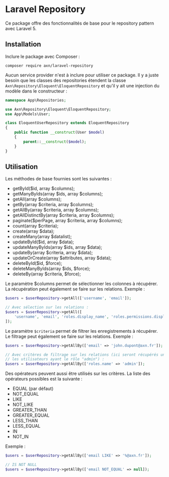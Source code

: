 # Laravel Repository

Ce package offre des fonctionnalités de base pour le repository pattern avec Laravel 5.

## Installation

Inclure le package avec Composer :

```
composer require axn/laravel-repository
```

Aucun service provider n'est à inclure pour utiliser ce package. Il y a juste besoin
que les classes des repositories étendent la classe `Axn\Repository\Eloquent\EloquentRepository`
et qu'il y ait une injection du modèle dans le constructeur :

```php
namespace App\Repositories;

use Axn\Repository\Eloquent\EloquentRepository;
use App\Models\User;

class EloquentUserRepository extends EloquentRepository
{
    public function __construct(User $model)
    {
        parent::__construct($model);
    }
}
```

## Utilisation

Les méthodes de base fournies sont les suivantes :

- getById($id, array $columns);
- getManyByIds(array $ids, array $columns);
- getAll(array $columns);
- getBy(array $criteria, array $columns);
- getAllBy(array $criteria, array $columns);
- getAllDistinctBy(array $criteria, array $columns);
- paginate($perPage, array $criteria, array $columns);
- count(array $criteria);
- create(array $data);
- createMany(array $datalist);
- updateById($id, array $data);
- updateManyByIds(array $ids, array $data);
- updateBy(array $criteria, array $data);
- updateOrCreate(array $attributes, array $data);
- deleteById($id, $force);
- deleteManyByIds(array $ids, $force);
- deleteBy(array $criteria, $force);

Le paramètre $columns permet de sélectionner les colonnes à récupérer. La récupération
peut également se faire sur les relations. Exemple :

```php
$users = $userRepository->getAll(['username', 'email']);

// Avec sélection sur les relations :
$users = $userRepository->getAll([
    'username', 'email', 'roles.display_name', 'roles.permissions.display_name'
]);
```

Le paramètre `$criteria` permet de filtrer les enregistrements à récupérer. Le filtrage
peut également se faire sur les relations. Exemple :

```php
$users = $userRepository->getAllBy(['email' => 'john.dupont@axn.fr']);

// Avec critères de filtrage sur les relations (ici seront récupérés uniquement
// les utilisateurs ayant le rôle "admin") :
$users = $userRepository->getAllBy(['roles.name' => 'admin']);
```

Des opérateurs peuvent aussi être utilisés sur les critères. La liste des opérateurs
possibles est la suivante :

- EQUAL (par défaut)
- NOT_EQUAL
- LIKE
- NOT_LIKE
- GREATER_THAN
- GREATER_EQUAL
- LESS_THAN
- LESS_EQUAL
- IN
- NOT_IN

Exemple :

```php
$users = $userRepository->getAllBy(['email LIKE' => '%@axn.fr']);

// IS NOT NULL
$users = $userRepository->getAllBy(['email NOT_EQUAL' => null]);
```
